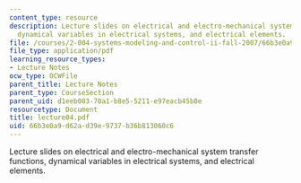 ```yaml
---
content_type: resource
description: Lecture slides on electrical and electro-mechanical system transfer functions,
  dynamical variables in electrical systems, and electrical elements.
file: /courses/2-004-systems-modeling-and-control-ii-fall-2007/66b3e0a9d62ad39e9737b36b813060c6_lecture04.pdf
file_type: application/pdf
learning_resource_types:
- Lecture Notes
ocw_type: OCWFile
parent_title: Lecture Notes
parent_type: CourseSection
parent_uid: d1eeb003-70a1-b8e5-5211-e97eacb45b0e
resourcetype: Document
title: lecture04.pdf
uid: 66b3e0a9-d62a-d39e-9737-b36b813060c6
---
```

Lecture slides on electrical and electro-mechanical system transfer functions, dynamical variables in electrical systems, and electrical elements.

